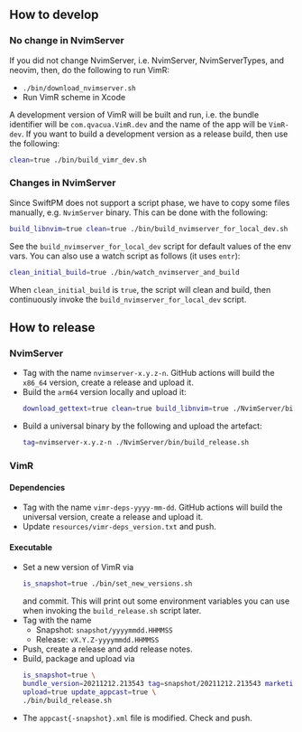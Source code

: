 ## How to develop

### No change in NvimServer

If you did not change NvimServer, i.e. NvimServer, NvimServerTypes, and neovim,
then, do the following to run VimR:

* `./bin/download_nvimserver.sh`
* Run VimR scheme in Xcode

A development version of VimR will be built and run,
i.e. the bundle identifier will be `com.qvacua.VimR.dev` and the name of the app will be `VimR-dev`.
If you want to build a development version as a release build, then use the following:

```bash
clean=true ./bin/build_vimr_dev.sh
```

### Changes in NvimServer

Since SwiftPM does not support a script phase, we have to copy some files manually,
e.g. `NvimServer` binary.
This can be done with the following:

```bash
build_libnvim=true clean=true ./bin/build_nvimserver_for_local_dev.sh
```

See the `build_nvimserver_for_local_dev` script for default values of the env vars.
You can also use a watch script as follows (it uses `entr`):

```bash
clean_initial_build=true ./bin/watch_nvimserver_and_build
```

When `clean_initial_build` is `true`, the script will clean and build,
then continuously invoke the `build_nvimserver_for_local_dev` script.

## How to release

### NvimServer

* Tag with the name `nvimserver-x.y.z-n`. GitHub actions will build the `x86_64` version,
  create a release and upload it.
* Build the `arm64` version locally and upload it:
  ```bash
  download_gettext=true clean=true build_libnvim=true ./NvimServer/bin/build_nvimserver.sh
  ```
* Build a universal binary by the following and upload the artefact:
  ```bash
  tag=nvimserver-x.y.z-n ./NvimServer/bin/build_release.sh
  ```

### VimR

#### Dependencies

* Tag with the name `vimr-deps-yyyy-mm-dd`. GitHub actions will build the universal version,
  create a release and upload it.
* Update `resources/vimr-deps_version.txt` and push.

#### Executable

* Set a new version of VimR via
    ```bash
    is_snapshot=true ./bin/set_new_versions.sh
    ```
  and commit. This will print out some environment variables you can use when invoking the
  `build_release.sh` script later.
* Tag with the name
    - Snapshot: `snapshot/yyyymmdd.HHMMSS`
    - Release: `vX.Y.Z-yyyymmdd.HHMMSS`
* Push, create a release and add release notes.
* Build, package and upload via
    ```bash
    is_snapshot=true \
    bundle_version=20211212.213543 tag=snapshot/20211212.213543 marketing_version=SNAPSHOT-20211212.213543 \
    upload=true update_appcast=true \
    ./bin/build_release.sh
    ```
* The `appcast{-snapshot}.xml` file is modified. Check and push.
  
